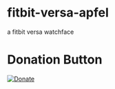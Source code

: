 # fitbit-versa-apfel
a fitbit versa watchface

# Donation Button

[![Donate](https://img.shields.io/badge/Donate-PayPal-green.svg)](https://www.paypal.com/cgi-bin/webscr?cmd=_s-xclick&hosted_button_id=FT39CVVHGJNW2)
